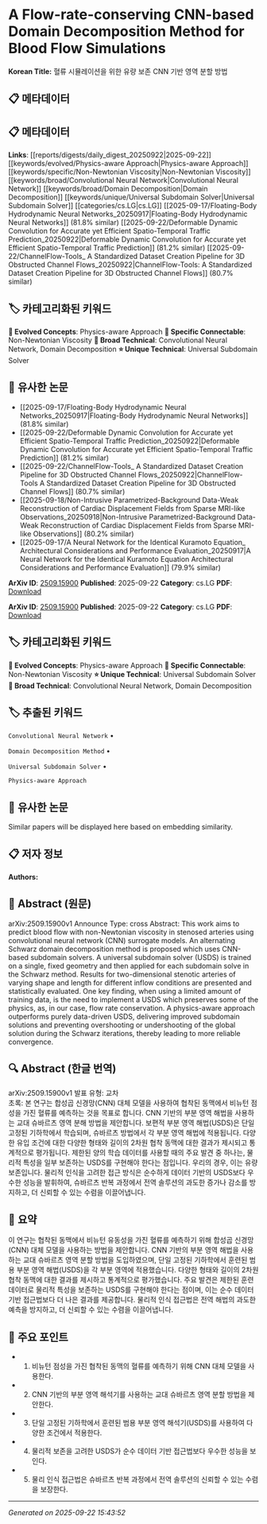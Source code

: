 # A Flow-rate-conserving CNN-based Domain Decomposition Method for Blood Flow Simulations

**Korean Title:** 혈류 시뮬레이션을 위한 유량 보존 CNN 기반 영역 분할 방법

## 📋 메타데이터

## 📋 메타데이터

**Links**: [[reports/digests/daily_digest_20250922|2025-09-22]] [[keywords/evolved/Physics-aware Approach|Physics-aware Approach]] [[keywords/specific/Non-Newtonian Viscosity|Non-Newtonian Viscosity]] [[keywords/broad/Convolutional Neural Network|Convolutional Neural Network]] [[keywords/broad/Domain Decomposition|Domain Decomposition]] [[keywords/unique/Universal Subdomain Solver|Universal Subdomain Solver]] [[categories/cs.LG|cs.LG]] [[2025-09-17/Floating-Body Hydrodynamic Neural Networks_20250917|Floating-Body Hydrodynamic Neural Networks]] (81.8% similar) [[2025-09-22/Deformable Dynamic Convolution for Accurate yet Efficient Spatio-Temporal Traffic Prediction_20250922|Deformable Dynamic Convolution for Accurate yet Efficient Spatio-Temporal Traffic Prediction]] (81.2% similar) [[2025-09-22/ChannelFlow-Tools_ A Standardized Dataset Creation Pipeline for 3D Obstructed Channel Flows_20250922|ChannelFlow-Tools: A Standardized Dataset Creation Pipeline for 3D Obstructed Channel Flows]] (80.7% similar)

## 🏷️ 카테고리화된 키워드
**🚀 Evolved Concepts**: Physics-aware Approach
**🔗 Specific Connectable**: Non-Newtonian Viscosity
**🔬 Broad Technical**: Convolutional Neural Network, Domain Decomposition
**⭐ Unique Technical**: Universal Subdomain Solver
## 🔗 유사한 논문
- [[2025-09-17/Floating-Body Hydrodynamic Neural Networks_20250917|Floating-Body Hydrodynamic Neural Networks]] (81.8% similar)
- [[2025-09-22/Deformable Dynamic Convolution for Accurate yet Efficient Spatio-Temporal Traffic Prediction_20250922|Deformable Dynamic Convolution for Accurate yet Efficient Spatio-Temporal Traffic Prediction]] (81.2% similar)
- [[2025-09-22/ChannelFlow-Tools_ A Standardized Dataset Creation Pipeline for 3D Obstructed Channel Flows_20250922|ChannelFlow-Tools A Standardized Dataset Creation Pipeline for 3D Obstructed Channel Flows]] (80.7% similar)
- [[2025-09-18/Non-Intrusive Parametrized-Background Data-Weak Reconstruction of Cardiac Displacement Fields from Sparse MRI-like Observations_20250918|Non-Intrusive Parametrized-Background Data-Weak Reconstruction of Cardiac Displacement Fields from Sparse MRI-like Observations]] (80.2% similar)
- [[2025-09-17/A Neural Network for the Identical Kuramoto Equation_ Architectural Considerations and Performance Evaluation_20250917|A Neural Network for the Identical Kuramoto Equation Architectural Considerations and Performance Evaluation]] (79.9% similar)


**ArXiv ID**: [2509.15900](https://arxiv.org/abs/2509.15900)
**Published**: 2025-09-22
**Category**: cs.LG
**PDF**: [Download](https://arxiv.org/pdf/2509.15900.pdf)


**ArXiv ID**: [2509.15900](https://arxiv.org/abs/2509.15900)
**Published**: 2025-09-22
**Category**: cs.LG
**PDF**: [Download](https://arxiv.org/pdf/2509.15900.pdf)

## 🏷️ 카테고리화된 키워드
**🚀 Evolved Concepts**: Physics-aware Approach
**🔗 Specific Connectable**: Non-Newtonian Viscosity
**⭐ Unique Technical**: Universal Subdomain Solver
**🔬 Broad Technical**: Convolutional Neural Network, Domain Decomposition

## 🏷️ 추출된 키워드



`Convolutional Neural Network` • 

`Domain Decomposition Method` • 

`Universal Subdomain Solver` • 

`Physics-aware Approach`



## 🔗 유사한 논문

Similar papers will be displayed here based on embedding similarity.

## 📋 저자 정보

**Authors:** 

## 📄 Abstract (원문)

arXiv:2509.15900v1 Announce Type: cross 
Abstract: This work aims to predict blood flow with non-Newtonian viscosity in stenosed arteries using convolutional neural network (CNN) surrogate models. An alternating Schwarz domain decomposition method is proposed which uses CNN-based subdomain solvers. A universal subdomain solver (USDS) is trained on a single, fixed geometry and then applied for each subdomain solve in the Schwarz method. Results for two-dimensional stenotic arteries of varying shape and length for different inflow conditions are presented and statistically evaluated. One key finding, when using a limited amount of training data, is the need to implement a USDS which preserves some of the physics, as, in our case, flow rate conservation. A physics-aware approach outperforms purely data-driven USDS, delivering improved subdomain solutions and preventing overshooting or undershooting of the global solution during the Schwarz iterations, thereby leading to more reliable convergence.

## 🔍 Abstract (한글 번역)

arXiv:2509.15900v1 발표 유형: 교차  
초록: 본 연구는 합성곱 신경망(CNN) 대체 모델을 사용하여 협착된 동맥에서 비뉴턴 점성을 가진 혈류를 예측하는 것을 목표로 합니다. CNN 기반의 부분 영역 해법을 사용하는 교대 슈바르츠 영역 분해 방법을 제안합니다. 보편적 부분 영역 해법(USDS)은 단일 고정된 기하학에서 학습되며, 슈바르츠 방법에서 각 부분 영역 해법에 적용됩니다. 다양한 유입 조건에 대한 다양한 형태와 길이의 2차원 협착 동맥에 대한 결과가 제시되고 통계적으로 평가됩니다. 제한된 양의 학습 데이터를 사용할 때의 주요 발견 중 하나는, 물리적 특성을 일부 보존하는 USDS를 구현해야 한다는 점입니다. 우리의 경우, 이는 유량 보존입니다. 물리적 인식을 고려한 접근 방식은 순수하게 데이터 기반의 USDS보다 우수한 성능을 발휘하여, 슈바르츠 반복 과정에서 전역 솔루션의 과도한 증가나 감소를 방지하고, 더 신뢰할 수 있는 수렴을 이끌어냅니다.

## 📝 요약

이 연구는 협착된 동맥에서 비뉴턴 유동성을 가진 혈류를 예측하기 위해 합성곱 신경망(CNN) 대체 모델을 사용하는 방법을 제안합니다. CNN 기반의 부분 영역 해법을 사용하는 교대 슈바르츠 영역 분할 방법을 도입하였으며, 단일 고정된 기하학에서 훈련된 범용 부분 영역 해법(USDS)을 각 부분 영역에 적용했습니다. 다양한 형태와 길이의 2차원 협착 동맥에 대한 결과를 제시하고 통계적으로 평가했습니다. 주요 발견은 제한된 훈련 데이터로 물리적 특성을 보존하는 USDS를 구현해야 한다는 점이며, 이는 순수 데이터 기반 접근법보다 더 나은 결과를 제공합니다. 물리적 인식 접근법은 전역 해법의 과도한 예측을 방지하고, 더 신뢰할 수 있는 수렴을 이끌어냅니다.

## 🎯 주요 포인트


- 1. 비뉴턴 점성을 가진 협착된 동맥의 혈류를 예측하기 위해 CNN 대체 모델을 사용한다.

- 2. CNN 기반의 부분 영역 해석기를 사용하는 교대 슈바르츠 영역 분할 방법을 제안한다.

- 3. 단일 고정된 기하학에서 훈련된 범용 부분 영역 해석기(USDS)를 사용하여 다양한 조건에서 적용한다.

- 4. 물리적 보존을 고려한 USDS가 순수 데이터 기반 접근법보다 우수한 성능을 보인다.

- 5. 물리 인식 접근법은 슈바르츠 반복 과정에서 전역 솔루션의 신뢰할 수 있는 수렴을 보장한다.


---

*Generated on 2025-09-22 15:43:52*